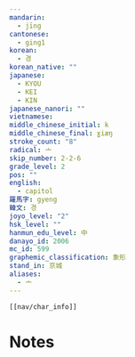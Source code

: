 ```yaml
---
mandarin:
  - jīng
cantonese:
  - ging1
korean:
  - 경
korean_native: ""
japanese:
  - KYOU
  - KEI
  - KIN
japanese_nanori: ""
vietnamese:
middle_chinese_initial: k
middle_chinese_final: ɣiæŋ
stroke_count: "8"
radical: 亠
skip_number: 2-2-6
grade_level: 2
pos: ""
english:
  - capitol
羅馬字: gyeng
韓文: 경
joyo_level: "2"
hsk_level: ""
hanmun_edu_level: 中
danayo_id: 2006
mc_id: 599
graphemic_classification: 象形
stand_in: 京城
aliases:
  - 亠
---
```

```meta-bind-embed
[[nav/char_info]]
```

# Notes
